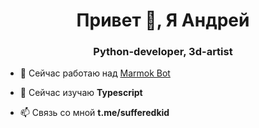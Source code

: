 <h1 align="center">Привет 👋, Я Андрей</h1>
<h3 align="center">Python-developer, 3d-artist</h3>

- 🔭 Сейчас работаю над [Marmok Bot](https://github.com/akorutant/MarmokBot)

- 🌱 Сейчас изучаю **Typescript**

- 📫 Связь со мной **t.me/sufferedkid**
<p align="left">
</p>
